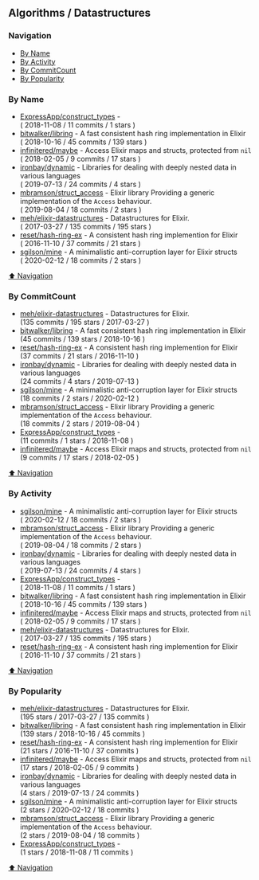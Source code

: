 ## Algorithms / Datastructures

### Navigation

- [By Name](#by-name)
- [By Activity](#by-activity)
- [By CommitCount](#by-commitcount)
- [By Popularity](#by-popularity)

### By Name
<!-- PROJECTS_LIST -->
- [ExpressApp/construct_types](https://github.com/ExpressApp/construct_types) -  <br/> ( 2018-11-08 / 11 commits / 1 stars )
- [bitwalker/libring](https://github.com/bitwalker/libring) - A fast consistent hash ring implementation in Elixir <br/> ( 2018-10-16 / 45 commits / 139 stars )
- [infinitered/maybe](https://github.com/infinitered/maybe) - Access Elixir maps and structs, protected from `nil` <br/> ( 2018-02-05 / 9 commits / 17 stars )
- [ironbay/dynamic](https://github.com/ironbay/dynamic) - Libraries for dealing with deeply nested data in various languages <br/> ( 2019-07-13 / 24 commits / 4 stars )
- [mbramson/struct_access](https://github.com/mbramson/struct_access) - Elixir library Providing a generic implementation of the `Access` behaviour. <br/> ( 2019-08-04 / 18 commits / 2 stars )
- [meh/elixir-datastructures](https://github.com/meh/elixir-datastructures) - Datastructures for Elixir. <br/> ( 2017-03-27 / 135 commits / 195 stars )
- [reset/hash-ring-ex](https://github.com/reset/hash-ring-ex) - A consistent hash ring implemention for Elixir <br/> ( 2016-11-10 / 37 commits / 21 stars )
- [sgilson/mine](https://github.com/sgilson/mine) - A minimalistic anti-corruption layer for Elixir structs <br/> ( 2020-02-12 / 18 commits / 2 stars )
<!-- /PROJECTS_LIST -->

[⬆ Navigation](#navigation)

### By CommitCount
<!-- COMMITCOUNT_LIST -->
- [meh/elixir-datastructures](https://github.com/meh/elixir-datastructures) - Datastructures for Elixir. <br/> (135 commits / 195 stars / 2017-03-27 )
- [bitwalker/libring](https://github.com/bitwalker/libring) - A fast consistent hash ring implementation in Elixir <br/> (45 commits / 139 stars / 2018-10-16 )
- [reset/hash-ring-ex](https://github.com/reset/hash-ring-ex) - A consistent hash ring implemention for Elixir <br/> (37 commits / 21 stars / 2016-11-10 )
- [ironbay/dynamic](https://github.com/ironbay/dynamic) - Libraries for dealing with deeply nested data in various languages <br/> (24 commits / 4 stars / 2019-07-13 )
- [sgilson/mine](https://github.com/sgilson/mine) - A minimalistic anti-corruption layer for Elixir structs <br/> (18 commits / 2 stars / 2020-02-12 )
- [mbramson/struct_access](https://github.com/mbramson/struct_access) - Elixir library Providing a generic implementation of the `Access` behaviour. <br/> (18 commits / 2 stars / 2019-08-04 )
- [ExpressApp/construct_types](https://github.com/ExpressApp/construct_types) -  <br/> (11 commits / 1 stars / 2018-11-08 )
- [infinitered/maybe](https://github.com/infinitered/maybe) - Access Elixir maps and structs, protected from `nil` <br/> (9 commits / 17 stars / 2018-02-05 )
<!-- /COMMITCOUNT_LIST -->
[⬆ Navigation](#navigation)

### By Activity
<!-- ACTIVITY_LIST -->
- [sgilson/mine](https://github.com/sgilson/mine) - A minimalistic anti-corruption layer for Elixir structs <br/> ( 2020-02-12 / 18 commits / 2 stars )
- [mbramson/struct_access](https://github.com/mbramson/struct_access) - Elixir library Providing a generic implementation of the `Access` behaviour. <br/> ( 2019-08-04 / 18 commits / 2 stars )
- [ironbay/dynamic](https://github.com/ironbay/dynamic) - Libraries for dealing with deeply nested data in various languages <br/> ( 2019-07-13 / 24 commits / 4 stars )
- [ExpressApp/construct_types](https://github.com/ExpressApp/construct_types) -  <br/> ( 2018-11-08 / 11 commits / 1 stars )
- [bitwalker/libring](https://github.com/bitwalker/libring) - A fast consistent hash ring implementation in Elixir <br/> ( 2018-10-16 / 45 commits / 139 stars )
- [infinitered/maybe](https://github.com/infinitered/maybe) - Access Elixir maps and structs, protected from `nil` <br/> ( 2018-02-05 / 9 commits / 17 stars )
- [meh/elixir-datastructures](https://github.com/meh/elixir-datastructures) - Datastructures for Elixir. <br/> ( 2017-03-27 / 135 commits / 195 stars )
- [reset/hash-ring-ex](https://github.com/reset/hash-ring-ex) - A consistent hash ring implemention for Elixir <br/> ( 2016-11-10 / 37 commits / 21 stars )
<!-- /ACTIVITY_LIST -->

[⬆ Navigation](#navigation)

### By Popularity
<!-- POPULARITY_LIST -->
- [meh/elixir-datastructures](https://github.com/meh/elixir-datastructures) - Datastructures for Elixir. <br/> (195 stars / 2017-03-27 / 135 commits )
- [bitwalker/libring](https://github.com/bitwalker/libring) - A fast consistent hash ring implementation in Elixir <br/> (139 stars / 2018-10-16 / 45 commits )
- [reset/hash-ring-ex](https://github.com/reset/hash-ring-ex) - A consistent hash ring implemention for Elixir <br/> (21 stars / 2016-11-10 / 37 commits )
- [infinitered/maybe](https://github.com/infinitered/maybe) - Access Elixir maps and structs, protected from `nil` <br/> (17 stars / 2018-02-05 / 9 commits )
- [ironbay/dynamic](https://github.com/ironbay/dynamic) - Libraries for dealing with deeply nested data in various languages <br/> (4 stars / 2019-07-13 / 24 commits )
- [sgilson/mine](https://github.com/sgilson/mine) - A minimalistic anti-corruption layer for Elixir structs <br/> (2 stars / 2020-02-12 / 18 commits )
- [mbramson/struct_access](https://github.com/mbramson/struct_access) - Elixir library Providing a generic implementation of the `Access` behaviour. <br/> (2 stars / 2019-08-04 / 18 commits )
- [ExpressApp/construct_types](https://github.com/ExpressApp/construct_types) -  <br/> (1 stars / 2018-11-08 / 11 commits )
<!-- /POPULARITY_LIST -->

[⬆ Navigation](#navigation)
